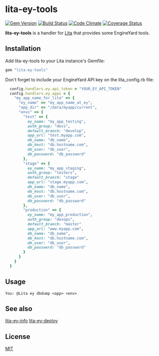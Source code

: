 # lita-ey-tools

[![Gem Version](https://badge.fury.io/rb/lita-ey-tools.svg)](http://badge.fury.io/rb/lita-ey-tools)
[![Build Status](https://travis-ci.org/carlosparamio/lita-ey-tools.png?branch=master)](https://travis-ci.org/carlosparamio/lita-ey-tools)
[![Code Climate](https://codeclimate.com/github/carlosparamio/lita-ey-tools.png)](https://codeclimate.com/github/carlosparamio/lita-ey-tools)
[![Coverage Status](https://coveralls.io/repos/carlosparamio/lita-ey-tools/badge.png)](https://coveralls.io/r/carlosparamio/lita-ey-tools)

**lita-ey-tools** is a handler for [Lita](http://lita.io/) that provides some EngineYard tools.

## Installation

Add lita-ey-tools to your Lita instance's Gemfile:

``` ruby
gem "lita-ey-tools"
```

Don't forget to include your EngineYard API key on the lita_config.rb file:

``` ruby
  config.handlers.ey.api_token = "YOUR_EY_API_TOKEN"
  config.handlers.ey.apps = {
    "my_app_name_for_lita" => {
      "ey_name" => "my_app_name_at_ey",
      "app_dir" => "/data/myapp/current",
      "envs" => {
        "test" => {
          ey_name: "my_app_testing",
          auth_group: "devs",
          default_branch: "develop",
          app_url: "test.myapp.com",
          db_name: "db_name",
          db_host: "db.hostname.com",
          db_user: "db_user",
          db_password: "db_password"
        },
        "stage" => {
          ey_name: "my_app_staging",
          auth_group: "testers",
          default_branch: "stage"
          app_url: "stage.myapp.com",
          db_name: "db_name",
          db_host: "db.hostname.com",
          db_user: "db_user",
          db_password: "db_password"
        },
        "production" => {
          ey_name: "my_app_production",
          auth_group: "devops",
          default_branch: "master"
          app_url: "www.myapp.com",
          db_name: "db_name",
          db_host: "db.hostname.com",
          db_user: "db_user",
          db_password: "db_password"
        }
      }
    }
  }
```

## Usage

```
You: @Lita ey dbdump <app> <env>
```

## See also

[lita-ey-info](http://github.com/carlosparamio/lita-ey-info)
[lita-ey-deploy](http://github.com/carlosparamio/lita-ey-deploy)

## License

[MIT](http://opensource.org/licenses/MIT)
